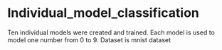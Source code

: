 # Individual_model_classification
Ten individual models were created and trained.
Each model is used to model one number from 0 to 9.
Dataset is mnist dataset
